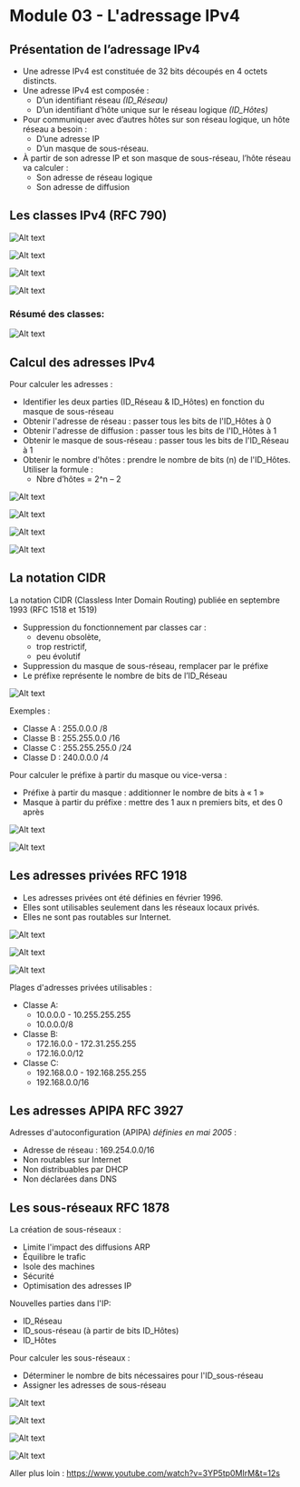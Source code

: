 # Module 03 - L'adressage IPv4

## Présentation de l’adressage IPv4

- Une adresse IPv4 est constituée de 32 bits découpés en 4 octets distincts.
- Une adresse IPv4 est composée : 
  - D’un identifiant réseau *(ID_Réseau)*
  - D’un identifiant d’hôte unique sur le réseau logique *(ID_Hôtes)*
- Pour communiquer avec d’autres hôtes sur son réseau logique, un hôte réseau a besoin :
  - D’une adresse IP
  - D’un masque de sous-réseau. 
- À partir de son adresse IP et son masque de sous-réseau, l’hôte réseau va calculer :
  - Son adresse de réseau logique
  - Son adresse de diffusion

## Les classes IPv4 (RFC 790)

![Alt text](image.png)

![Alt text](image-1.png)

![Alt text](image-2.png)

![Alt text](image-3.png)

### Résumé des classes:

![Alt text](image-4.png)

## Calcul des adresses IPv4

Pour calculer les adresses :

- Identifier les deux parties (ID_Réseau & ID_Hôtes) en fonction du masque de sous-réseau
- Obtenir l'adresse de réseau : passer tous les bits de l'ID_Hôtes à 0
- Obtenir l'adresse de diffusion : passer tous les bits de l'ID_Hôtes à 1  
- Obtenir le masque de sous-réseau : passer tous les bits de l'ID_Réseau à 1
- Obtenir le nombre d'hôtes : prendre le nombre de bits (n) de l'ID_Hôtes. Utiliser la formule : 
  - Nbre d’hôtes = 2^n – 2

![Alt text](image-5.png)

![Alt text](image-6.png)

![Alt text](image-7.png)

![Alt text](image-8.png)

## La notation CIDR 

La notation CIDR (Classless Inter Domain Routing) publiée en septembre 1993 (RFC 1518 et 1519)

- Suppression du fonctionnement par classes car :
  - devenu obsolète,
  - trop restrictif,
  - peu évolutif
- Suppression du masque de sous-réseau, remplacer par le préfixe
- Le préfixe représente le nombre de bits de l’ID_Réseau

![Alt text](image-9.png)

Exemples :

- Classe A : 255.0.0.0 /8
- Classe B : 255.255.0.0 /16  
- Classe C : 255.255.255.0 /24
- Classe D : 240.0.0.0 /4

Pour calculer le préfixe à partir du masque ou vice-versa :

- Préfixe à partir du masque : additionner le nombre de bits à « 1 » 
- Masque à partir du préfixe : mettre des 1 aux n premiers bits, et des 0 après

![Alt text](image-10.png)

![Alt text](image-11.png)

## Les adresses privées RFC 1918

- Les adresses privées ont été définies en février 1996.
- Elles sont utilisables seulement dans les réseaux locaux privés.
- Elles ne sont pas routables sur Internet.

![Alt text](image-12.png)

![Alt text](image-13.png)

![Alt text](image-14.png)

Plages d'adresses privées utilisables :

- Classe A:
  - 10.0.0.0 - 10.255.255.255 
  - 10.0.0.0/8
- Classe B:
  - 172.16.0.0 - 172.31.255.255
  - 172.16.0.0/12
- Classe C:
  - 192.168.0.0 - 192.168.255.255
  - 192.168.0.0/16

## Les adresses APIPA RFC 3927

Adresses d'autoconfiguration (APIPA) *définies en mai 2005* :

- Adresse de réseau : 169.254.0.0/16
- Non routables sur Internet
- Non distribuables par DHCP
- Non déclarées dans DNS

## Les sous-réseaux RFC 1878

La création de sous-réseaux :

- Limite l'impact des diffusions ARP  
- Équilibre le trafic
- Isole des machines
- Sécurité 
- Optimisation des adresses IP

Nouvelles parties dans l'IP:

- ID_Réseau
- ID_sous-réseau (à partir de bits ID_Hôtes) 
- ID_Hôtes

Pour calculer les sous-réseaux :

- Déterminer le nombre de bits nécessaires pour l'ID_sous-réseau
- Assigner les adresses de sous-réseau

![Alt text](image-15.png)

![Alt text](image-16.png)

![Alt text](image-17.png)

![Alt text](image-18.png)

Aller plus loin :
https://www.youtube.com/watch?v=3YP5tp0MIrM&t=12s
